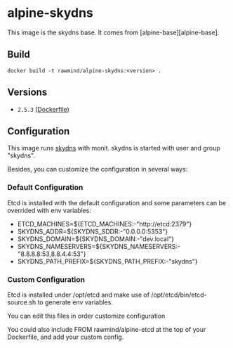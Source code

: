 alpine-skydns 
==============

This image is the skydns base. It comes from [alpine-base][alpine-base].

## Build

```
docker build -t rawmind/alpine-skydns:<version> .
```

## Versions

- `2.5.3` [(Dockerfile)](https://github.com/rawmind0/alpine-skydns/blob/2.5.3/Dockerfile)

## Configuration

This image runs [skydns][skydns] with monit. skydns is started with user and group "skydns".

Besides, you can customize the configuration in several ways:

### Default Configuration

Etcd is installed with the default configuration and some parameters can be overrided with env variables:

- ETCD_MACHINES=${ETCD_MACHINES:-"http://etcd:2379"}
- SKYDNS_ADDR=${SKYDNS_SDDR:-"0.0.0.0:5353"}
- SKYDNS_DOMAIN=${SKYDNS_DOMAIN:-"dev.local"} 
- SKYDNS_NAMESERVERS=${SKYDNS_NAMESERVERS:-"8.8.8.8:53,8.8.4.4:53"} 
- SKYDNS_PATH_PREFIX=${SKYDNS_PATH_PREFIX:-"skydns"}


### Custom Configuration

Etcd is installed under /opt/etcd and make use of /opt/etcd/bin/etcd-source.sh to generate env variables.

You can edit this files in order customize configuration

You could also include FROM rawmind/alpine-etcd at the top of your Dockerfile, and add your custom config.



[alpine-monit]: https://github.com/rawmind0/alpine-monit/
[skydns]: https://github.com/skynetservices/skydns

